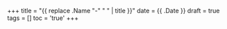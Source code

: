 +++
title = "{{ replace .Name "-" " " | title }}"
date  = {{ .Date }}
draft = true
tags  = []
toc   = 'true'
+++

